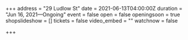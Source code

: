 +++
address = "29 Ludlow St"
date = 2021-06-13T04:00:00Z
duration = "Jun 16, 2021—Ongoing"
event = false
open = false
openingsoon = true
shopslideshow = []
tickets = false
video_embed = ""
watchnow = false

+++
